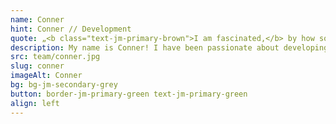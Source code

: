 ```yaml
---
name: Conner
hint: Conner // Development
quote: „<b class="text-jm-primary-brown">I am fascinated,</b> by how software development <b>Lösungen</b> can be used to create <b>efficient solutions</b> or complex problems."
description: My name is Conner! I have been passionate about developing applications since I was very young. This passion inspired me to train as an IT specialist in Hanover. I am particularly interested in the development of web applications, mobile apps and solutions in the field of the Internet of Things (IoT). ‘I'm fascinated by how software development can be used to create efficient solutions for complex problems.
src: team/conner.jpg
slug: conner
imageAlt: Conner
bg: bg-jm-secondary-grey
button: border-jm-primary-green text-jm-primary-green
align: left
---
```

